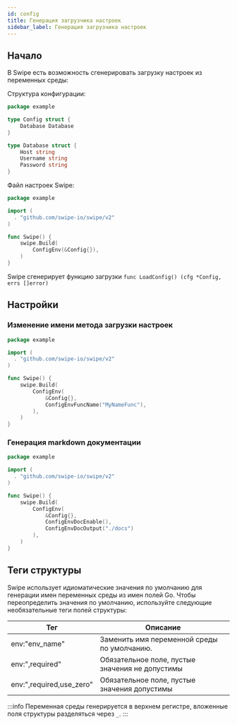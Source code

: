 ```yaml
---
id: config
title: Генерация загрузчика настроек
sidebar_label: Генерация загрузчика настроек
---
```


## Начало

В Swipe есть возможность сгенерировать загрузку настроек из переменных среды:

Структура конфигурации:

```go
package example

type Config struct {
    Database Database
}

type Database struct {
    Host string
    Username string
    Password string
}
 ```

Файл настроек Swipe:

```go
package example

import (
  . "github.com/swipe-io/swipe/v2"
)

func Swipe() {
    swipe.Build(
		ConfigEnv(&Config{}),
	)
}
 ```

Swipe сгенерирует функцию загрузки `func LoadConfig() (cfg *Config, errs []error)`

## Настройки

### Изменение имени метода загрузки настроек

```go
package example

import (
  . "github.com/swipe-io/swipe/v2"
)

func Swipe() {
    swipe.Build(
		ConfigEnv(
		    &Config{},
		    ConfigEnvFuncName("MyNameFunc"),
		),
	)
}
 ```

### Генерация markdown документации

```go
package example

import (
  . "github.com/swipe-io/swipe/v2"
)

func Swipe() {
    swipe.Build(
		ConfigEnv(
		    &Config{},
		    ConfigEnvDocEnable(),
		    ConfigEnvDocOutput("./docs")
		),
	)
}
 ```

## Теги структуры

Swipe использует идиоматические значения по умолчанию для генерации имен переменных среды из имен полей Go.
Чтобы переопределить значения по умолчанию, используйте следующие необязательные теги полей структуры:

| Тег                      |      Описание                                    |
| ------------------------ | ------------------------------------------------ | 
| env:"env_name"           | Заменить имя переменной среды по умолчанию.      | 
| env:",required"          | Обязательное поле, пустые значения не допустимы  | 
| env:",required,use_zero" | Обязательное поле, пустые значения допустимы     | 

:::info
Переменная среды генерируется в верхнем регистре, вложенные поля структуры разделяться через `_`.
:::
